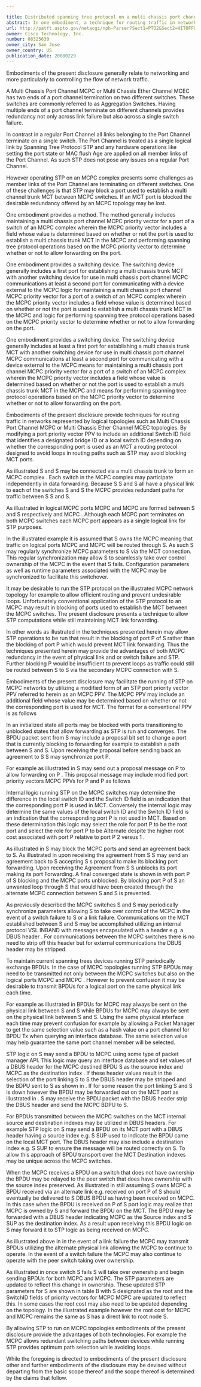 ```yaml
---

title: Distributed spanning tree protocol on a multi chassis port channel
abstract: In one embodiment, a technique for routing traffic in networks represented by logical topologies, such as Multi Chassis Port Channel (MCPC) or Multi Chassis Ether Channel (MCEC) topologies, is provided. By modifying a port priority vector (PPV) to include an additional “Switch ID” field that identifies a designated bridge ID or a local switch ID, depending on whether the corresponding port is used as an MCT, a routing protocol designed to avoid loops in routing paths, such as STP, may avoid blocking MCT ports.
url: http://patft.uspto.gov/netacgi/nph-Parser?Sect1=PTO2&Sect2=HITOFF&p=1&u=%2Fnetahtml%2FPTO%2Fsearch-adv.htm&r=1&f=G&l=50&d=PALL&S1=08325630&OS=08325630&RS=08325630
owner: Cisco Technology, Inc.
number: 08325630
owner_city: San Jose
owner_country: US
publication_date: 20080229
---
```

Embodiments of the present disclosure generally relate to networking and more particularly to controlling the flow of network traffic.

A Multi Chassis Port Channel MCPC or Multi Chassis Ether Channel MCEC has two ends of a port channel termination on two different switches. These switches are commonly referred to as Aggregation Switches. Having multiple ends of a port channel terminate on different channels provides redundancy not only across link failure but also across a single switch failure.

In contrast in a regular Port Channel all links belonging to the Port Channel terminate on a single switch. The Port Channel is treated as a single logical link by Spanning Tree Protocol STP and any hardware operations like setting the port state or MAC flush Age are applied on all member links of the Port Channel. As such STP does not pose any issues on a regular Port Channel.

However operating STP on an MCPC complex presents some challenges as member links of the Port Channel are terminating on different switches. One of these challenges is that STP may block a port used to establish a multi channel trunk MCT between MCPC switches. If an MCT port is blocked the desirable redundancy offered by an MCPC topology may be lost.

One embodiment provides a method. The method generally includes maintaining a multi chassis port channel MCPC priority vector for a port of a switch of an MCPC complex wherein the MCPC priority vector includes a field whose value is determined based on whether or not the port is used to establish a multi chassis trunk MCT in the MCPC and performing spanning tree protocol operations based on the MCPC priority vector to determine whether or not to allow forwarding on the port.

One embodiment provides a switching device. The switching device generally includes a first port for establishing a multi chassis trunk MCT with another switching device for use in multi chassis port channel MCPC communications at least a second port for communicating with a device external to the MCPC logic for maintaining a multi chassis port channel MCPC priority vector for a port of a switch of an MCPC complex wherein the MCPC priority vector includes a field whose value is determined based on whether or not the port is used to establish a multi chassis trunk MCT in the MCPC and logic for performing spanning tree protocol operations based on the MCPC priority vector to determine whether or not to allow forwarding on the port.

One embodiment provides a switching device. The switching device generally includes at least a first port for establishing a multi chassis trunk MCT with another switching device for use in multi chassis port channel MCPC communications at least a second port for communicating with a device external to the MCPC means for maintaining a multi chassis port channel MCPC priority vector for a port of a switch of an MCPC complex wherein the MCPC priority vector includes a field whose value is determined based on whether or not the port is used to establish a multi chassis trunk MCT in the MCPC and means for performing spanning tree protocol operations based on the MCPC priority vector to determine whether or not to allow forwarding on the port.

Embodiments of the present disclosure provide techniques for routing traffic in networks represented by logical topologies such as Multi Chassis Port Channel MCPC or Multi Chassis Ether Channel MCEC topologies. By modifying a port priority vector PPV to include an additional Switch ID field that identifies a designated bridge ID or a local switch ID depending on whether the corresponding port is used as an MCT a routing protocol designed to avoid loops in routing paths such as STP may avoid blocking MCT ports.

As illustrated S and S may be connected via a multi chassis trunk to form an MCPC complex . Each switch in the MCPC complex may participate independently in data forwarding. Because S S and S all have a physical link to each of the switches S and S the MCPC provides redundant paths for traffic between S S and S.

As illustrated in logical MCPC ports MCPC and MCPC are formed between S and S respectively and MCPC . Although each MCPC port terminates on both MCPC switches each MCPC port appears as a single logical link for STP purposes.

In the illustrated example it is assumed that S owns the MCPC meaning that traffic on logical ports MCPC and MCPC will be routed through S. As such S may regularly synchronize MCPC parameters to S via the MCT connection. This regular synchronization may allow S to seamlessly take over control ownership of the MCPC in the event that S fails. Configuration parameters as well as runtime parameters associated with the MCPC may be synchronized to facilitate this switchover.

It may be desirable to run the STP protocol on the illustrated MCPC network topology for example to allow efficient routing and prevent undesirable loops. Unfortunately conventional application of the STP protocol to an MCPC may result in blocking of ports used to establish the MCT between the MCPC switches. The present disclosure presents a technique to allow STP computations while still maintaining MCT link forwarding.

In other words as illustrated in the techniques presented herein may allow STP operations to be run that result in the blocking of port P of S rather than the blocking of port P which would prevent MCT link forwarding. Thus the techniques presented herein may provide the advantages of both MCPC redundancy in the event of physical link and or switch failure and STP. Further blocking P would be insufficient to prevent loops as traffic could still be routed between S to S via the secondary MCPC connection with S.

Embodiments of the present disclosure may facilitate the running of STP on MCPC networks by utilizing a modified form of an STP port priority vector PPV referred to herein as an MCPC PPV. The MCPC PPV may include an additional field whose value may be determined based on whether or not the corresponding port is used for MCT. The format for a conventional PPV is as follows 

In an initialized state all ports may be blocked with ports transitioning to unblocked states that allow forwarding as STP is run and converges. The BPDU packet sent from S may include a proposal bit set to change a port that is currently blocking to forwarding for example to establish a path between S and S. Upon receiving the proposal before sending back an agreement to S S may synchronize port P.

For example as illustrated in S may send out a proposal message on P to allow forwarding on P . This proposal message may include modified port priority vectors MCPC PPVs for P and P as follows 

Internal logic running STP on the MCPC switches may determine the difference in the local switch ID and the Switch ID field is an indication that the corresponding port P is used in MCT. Conversely the internal logic may determine the same values of the local switch ID and the Switch ID field is an indication that the corresponding port P is not used in MCT. Based on these determination this logic may select the role for port P to be the root port and select the role for port P to be Alternate despite the higher root cost associated with port P relative to port P 2 versus 1 .

As illustrated in S may block the MCPC ports and send an agreement back to S. As illustrated in upon receiving the agreement from S S may send an agreement back to S accepting S s proposal to make its blocking port forwarding. Upon receiving the Agreement from S S unblocks its port making its port Forwarding. A final converged state is shown in with port P of S blocking and the MCPC ports unblocked. By blocking port P of S an unwanted loop through S that would have been created through the alternate MCPC connection between S and S is prevented.

As previously described the MCPC switches S and S may periodically synchronize parameters allowing S to take over control of the MCPC in the event of a switch failure to S or a link failure. Communications on the MCT established between S and S may be accomplished utilizing an internal protocol VSL INBAND with messages encapsulated with a header e.g. a DBUS header . For communications between the MCPC switches there is no need to strip off this header but for external communications the DBUS header may be stripped.

To maintain current spanning trees devices running STP periodically exchange BPDUs. In the case of MCPC topologies running STP BPDUs may need to be transmitted not only between the MCPC switches but also on the logical ports MCPC and MCPC . However to prevent confusion it may be desirable to transmit BPDUs for a logical port on the same physical link each time.

For example as illustrated in BPDUs for MCPC may always be sent on the physical link between S and S while BPDUs for MCPC may always be sent on the physical link between S and S. Using the same physical interface each time may prevent confusion for example by allowing a Packet Manager to get the same selection value such as a hash value on a port channel for BPDU Tx when querying an interface database. The same selection value may help guarantee the same port channel member will be selected.

STP logic on S may send a BPDU to MCPC using some type of packet manager API. This logic may query an interface database and set values of a DBUS header for the MCPC destined BPDU S as the source index and MCPC as the destination index . If these header values result in the selection of the port linking S to S the DBUS header may be stripped and the BDPU sent to S as shown in . If for some reason the port linking S and S is down however the BPDU may be forwarded out on the MCT port as illustrated in . S may receive the BPDU packet with the DBUS header strip the DBUS header and send the MCPC BDPU to S.

For BPDUs transmitted between the MCPC switches on the MCT internal source and destination indexes may be utilized in DBUS headers. For example STP logic on S may send a BPDU on its MCT port with a DBUS header having a source index e.g. S SUP used to indicate the BPDU came on the local MCT port. The DBUS header may also include a destination index e.g. S SUP to ensure the message will be routed correctly on S. To allow this approach of BPDU transport over the MCT Destination indexes may be unique across the MCPC switches.

When the MCPC receives a BPDU on a switch that does not have ownership the BPDU may be relayed to the peer switch that does have ownership with the source index preserved. As illustrated in still assuming S owns MCPC a BPDU received via an alternate link e.g. received on port P of S should eventually be delivered to S DBUS BPDU as having been received on MCPC. In this case when the BPDU is received on P of S port logic may realize that MCPC is owned by S and forward the BPDU on the MCT. The BPDU may be forwarded with a DBUS header indicating MCPC as the Source index and S SUP as the destination index. As a result upon receiving this BPDU logic on S may forward it to STP logic as being received on MCPC.

As illustrated above in in the event of a link failure the MCPC may transmit BPDUs utilizing the alternate physical link allowing the MCPC to continue to operate. In the event of a switch failure the MCPC may also continue to operate with the peer switch taking over ownership.

As illustrated in once switch S fails S will take over ownership and begin sending BPDUs for both MCPC and MCPC. The STP parameters are updated to reflect this change in ownership. These updated STP parameters for S are shown in table B with S designated as the root and the SwitchID fields of priority vectors for MCPC MCPC are updated to reflect this. In some cases the root cost may also need to be updated depending on the topology. In the illustrated example however the root cost for MCPC and MCPC remains the same as S has a direct link to root node S.

By allowing STP to run on MCPC topologies embodiments of the present disclosure provide the advantages of both technologies. For example the MCPC allows redundant switching paths between devices while running STP provides optimum path selection while avoiding loops.

While the foregoing is directed to embodiments of the present disclosure other and further embodiments of the disclosure may be devised without departing from the basic scope thereof and the scope thereof is determined by the claims that follow.

